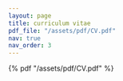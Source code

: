 ```yaml
---
layout: page
title: curriculum vitae
pdf_file: "/assets/pdf/CV.pdf"
nav: true
nav_order: 3
---
```


{% pdf "/assets/pdf/CV.pdf" %}